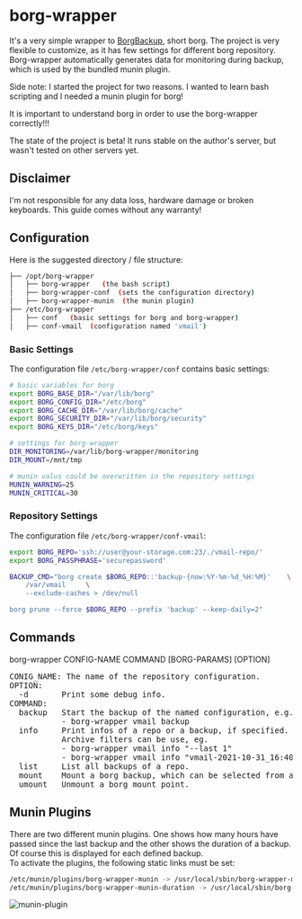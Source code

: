 # borg-wrapper

It's a very simple wrapper to [BorgBackup](https://borgbackup.readthedocs.io/en/stable/), short borg. The project is very flexible to customize, as it has few settings for different borg repository. Borg-wrapper automatically generates data for monitoring during backup, which is used by the bundled munin plugin.

Side note: I started the project for two reasons. I wanted to learn bash scripting and I needed a munin plugin for borg!

It is important to understand borg in order to use the borg-wrapper correctly!!!

The state of the project is beta! It runs stable on the author's server, but wasn't tested on other servers yet.

## Disclaimer

I'm not responsible for any data loss, hardware damage or broken keyboards. This guide comes without any warranty!

## Configuration

Here is the suggested directory / file structure:

```bash
├── /opt/borg-wrapper
│   ├── borg-wrapper   (the bash script)
│   ├── borg-wrapper-conf  (sets the configuration directory)
│   ├── borg-wrapper-munin  (the munin plugin)
├── /etc/borg-wrapper
│   ├── conf   (basic settings for borg and borg-wrapper)
│   ├── conf-vmail  (configuration named 'vmail')
```

### Basic Settings

The configuration file ```/etc/borg-wrapper/conf``` contains basic settings:

```bash
# basic variables for borg
export BORG_BASE_DIR="/var/lib/borg"
export BORG_CONFIG_DIR="/etc/borg"
export BORG_CACHE_DIR="/var/lib/borg/cache"
export BORG_SECURITY_DIR="/var/lib/borg/security"
export BORG_KEYS_DIR="/etc/borg/keys"

# settings for borg-wrapper
DIR_MONITORING=/var/lib/borg-wrapper/monitoring
DIR_MOUNT=/mnt/tmp

# munin valus could be overwritten in the repository settings
MUNIN_WARNING=25
MUNIN_CRITICAL=30
```

### Repository Settings

The configuration file ```/etc/borg-wrapper/conf-vmail```:

```bash
export BORG_REPO='ssh://user@your-storage.com:23/./vmail-repo/'
export BORG_PASSPHRASE='securepassword'

BACKUP_CMD="borg create $BORG_REPO::'backup-{now:%Y-%m-%d_%H:%M}'    \
    /var/vmail     \
    --exclude-caches > /dev/null

borg prune --force $BORG_REPO --prefix 'backup' --keep-daily=2"
```

## Commands

borg-wrapper CONFIG-NAME COMMAND [BORG-PARAMS] [OPTION]
<pre>
CONIG_NAME: The name of the repository configuration.
OPTION:
  -d       Print some debug info.
COMMAND:
  backup   Start the backup of the named configuration, e.g.
           - borg-wrapper vmail backup
  info     Print infos of a repo or a backup, if specified.
           Archive filters can be use, eg.
           - borg-wrapper vmail info "--last 1"
           - borg-wrapper vmail info "vmail-2021-10-31_16:40"
  list     List all backups of a repo.
  mount    Mount a borg backup, which can be selected from a list.
  umount   Unmount a borg mount point.
</pre>

## Munin Plugins

There are two different munin plugins. One shows how many hours have passed since the last backup and the other shows the duration of a backup. Of course this is displayed for each defined backup.<br>
To activate the plugins, the following static links must be set:

```bash
/etc/munin/plugins/borg-wrapper-munin -> /usr/local/sbin/borg-wrapper-munin*
/etc/munin/plugins/borg-wrapper-munin-duration -> /usr/local/sbin/borg-wrapper-munin*
```
![munin-plugin](https://user-images.githubusercontent.com/1237847/149314814-f794a6bf-6129-4527-905b-320b7f1147d2.png)
